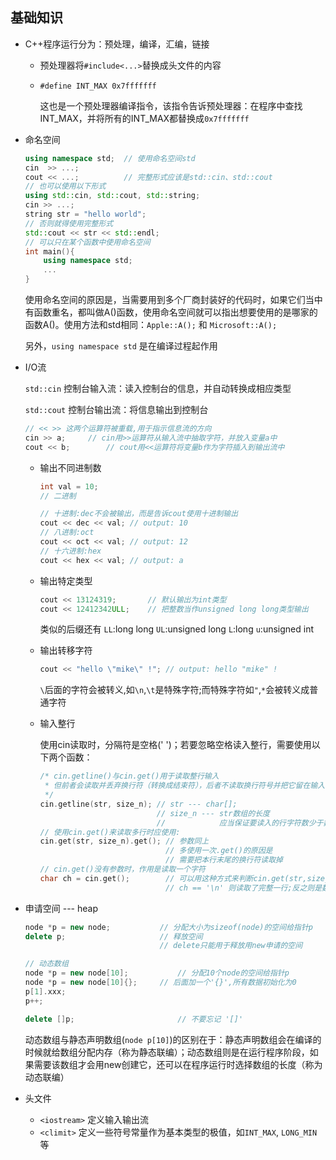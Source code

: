 ## 基础知识


- C++程序运行分为：预处理，编译，汇编，链接


    - 预处理器将`#include<...>`替换成头文件的内容



    - `#define INT_MAX 0x7fffffff` 

      这也是一个预处理器编译指令，该指令告诉预处理器：在程序中查找INT_MAX，并将所有的INT_MAX都替换成`0x7fffffff` 




- 命名空间 

  ```c++
  using namespace std;	// 使用命名空间std
  cin  >> ...;
  cout << ...;			// 完整形式应该是std::cin、std::cout
  // 也可以使用以下形式
  using std::cin, std::cout, std::string;
  cin >> ...;
  string str = "hello world";
  // 否则就得使用完整形式
  std::cout << str << std::endl;
  // 可以只在某个函数中使用命名空间
  int main(){
      using namespace std;
      ...
  }
  ```

  使用命名空间的原因是，当需要用到多个厂商封装好的代码时，如果它们当中有函数重名，都叫做A()函数，使用命名空间就可以指出想要使用的是哪家的函数A()。使用方法和std相同：`Apple::A();` 和 `Microsoft::A();`

  另外，`using namespace std` 是在编译过程起作用

  

- I/O流

  `std::cin` 控制台输入流：读入控制台的信息，并自动转换成相应类型

  `std::cout` 控制台输出流：将信息输出到控制台

  ```c++
  // << >> 这两个运算符被重载,用于指示信息流的方向
  cin >> a;		// cin用>>运算符从输入流中抽取字符，并放入变量a中
  cout << b; 		// cout用<<运算符将变量b作为字符插入到输出流中
  ```

  - 输出不同进制数

    ```c++
    int val = 10;
    // 二进制 
    
    // 十进制:dec不会被输出，而是告诉cout使用十进制输出
    cout << dec << val; // output: 10
    // 八进制:oct
    cout << oct << val;	// output: 12
    // 十六进制:hex
    cout << hex << val;	// output: a
    ```

  - 输出特定类型

    ```c++
    cout << 13124319; 		// 默认输出为int类型
    cout << 12412342ULL;	// 把整数当作unsigned long long类型输出
    ```

    类似的后缀还有 `LL`:long long `UL`:unsigned long `L`:long `u`:unsigned int

  - 输出转移字符

    ```c++
    cout << "hello \"mike\" !"; // output: hello "mike" !
    ```

    `\`后面的字符会被转义,如`\n`,`\t`是特殊字符;而特殊字符如`"`,`*`会被转义成普通字符

  - 输入整行

    使用cin读取时，分隔符是空格(' ')；若要忽略空格读入整行，需要使用以下两个函数：

    ```c++
    /* cin.getline()与cin.get()用于读取整行输入
     * 但前者会读取并丢弃换行符（转换成结束符），后者不读取换行符号并把它留在输入队列中
     */
    cin.getline(str, size_n); // str --- char[];
    						  // size_n --- str数组的长度
    						  // 			应当保证要读入的行字符数少于数组长度
    // 使用cin.get()来读取多行时应使用:
    cin.get(str, size_n).get(); // 参数同上
    							// 多使用一次.get()的原因是
    							// 需要把本行末尾的换行符读取掉
    // cin.get()没有参数时，作用是读取一个字符
    char ch = cin.get();		// 可以用这种方式来判断cin.get(str,size_n)是否读取完整一行
    							// ch == '\n' 则读取了完整一行;反之则是数组长度不够
    ```



- 申请空间 --- heap

  ```c++
  node *p = new node; 			// 分配大小为sizeof(node)的空间给指针p
  delete p;						// 释放空间
  								// delete只能用于释放用new申请的空间
  ```

  ```c++
  // 动态数组
  node *p = new node[10];			// 分配10个node的空间给指针p
  node *p = new node[10]{};		// 后面加一个'{}',所有数据初始化为0
  p[1].xxx;
  p++;							
  
  delete []p;						// 不要忘记 '[]'
  ```

  动态数组与静态声明数组(`node p[10]`)的区别在于：静态声明数组会在编译的时候就给数组分配内存（称为静态联编）；动态数组则是在运行程序阶段，如果需要该数组才会用new创建它，还可以在程序运行时选择数组的长度（称为动态联编）



- 头文件
  - `<iostream>`  定义输入输出流
  - `<climit>`  定义一些符号常量作为基本类型的极值，如`INT_MAX`, `LONG_MIN` 等

